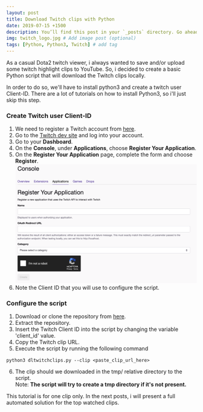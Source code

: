 ```yaml
---
layout: post
title: Download Twitch clips with Python
date: 2019-07-15 +1500
description: You’ll find this post in your `_posts` directory. Go ahead and edit it and re-build the site to see your changes. # Add post description (optional)
img: twitch_logo.jpg # Add image post (optional)
tags: [Python, Python3, Twitch] # add tag
---
```


As a casual Dota2 twitch viewer, i always wanted to save and/or upload some twitch highlight clips to YouTube.
So, i decided to create a basic Python script that will download the Twitch clips locally.

In order to do so, we'll have to install python3 and create a twitch user Client-ID.
There are a lot of tutorials on how to install Python3, so i'll just skip this step.

### Create Twitch user Client-ID

1. We need to register a Twitch account from [here](https://www.twitch.tv/signup).  
2. Go to the [Twitch dev site](https://dev.twitch.tv) and log into your account.
3. Go to your **Dashboard**.
4. On the **Console**, under **Applications**, choose **Register Your Application**.
5. On the **Register Your Application** page, complete the form and choose **Register**.  
![](/assets/img/screenshots/screenshot1.png)
6. Note the Client ID that you will use to configure the script.

### Configure the script
1. Download or clone the repository from [here](https://github.com/kirovtome/python-twitch-clips).  
2. Extract the repository.  
3. Insert the Twitch Client ID into the script by changing the variable 'client_id' value.  
4. Copy the Twitch clip URL.  
5. Execute the script by running the following command
```console
python3 dltwitchclips.py --clip <paste_clip_url_here>
```
6. The clip should we downloaded in the tmp/ relative directory to the script.  
Note: **The script will try to create a tmp directory if it's not present.**


This tutorial is for one clip only. In the next posts, i will present a full automated solution for the top watched clips.